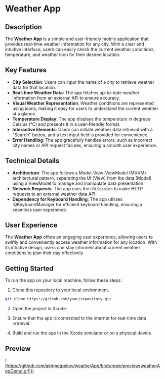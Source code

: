 # Weather App

## Description

The **Weather App** is a simple and user-friendly mobile application that provides real-time weather information for any city. With a clear and intuitive interface, users can easily check the current weather conditions, temperature, and weather icon for their desired location.

## Key Features

- **City Selection**: Users can input the name of a city to retrieve weather data for that location.
- **Real-time Weather Data**: The app fetches up-to-date weather information from an external API to ensure accuracy.
- **Visual Weather Representation**: Weather conditions are represented using icons, making it easy for users to understand the current weather at a glance.
- **Temperature Display**: The app displays the temperature in degrees Celsius (°C) and presents it in a user-friendly format.
- **Interactive Elements**: Users can initiate weather data retrieval with a "Search" button, and a text input field is provided for convenience.
- **Error Handling**: The app gracefully handles errors, such as incorrect city names or API request failures, ensuring a smooth user experience.

## Technical Details

- **Architecture**: The app follows a Model-View-ViewModel (MVVM) architectural pattern, separating the UI (View) from the data (Model) using a ViewModel to manage and manipulate data presentation.
- **Network Requests**: The app uses the `URLSession` to make HTTP requests to an external weather data API.
- **Dependency for Keyboard Handling**: The app utilizes IQKeyboardManager for efficient keyboard handling, ensuring a seamless user experience.

## User Experience

The **Weather App** offers an engaging user experience, allowing users to swiftly and conveniently access weather information for any location. With its intuitive design, users can stay informed about current weather conditions to plan their day effectively.

## Getting Started

To run the app on your local machine, follow these steps:

1. Clone this repository to your local environment.

```bash
git clone https://github.com/your/repository.git
```

2. Open the project in Xcode.

3. Ensure that the app is connected to the internet for real-time data retrieval.

4. Build and run the app in the Xcode simulator or on a physical device.

## Preview

![https://github.com/akhmetpekov/weatherApp/blob/main/preview/weatherAppDemo.gif]()
